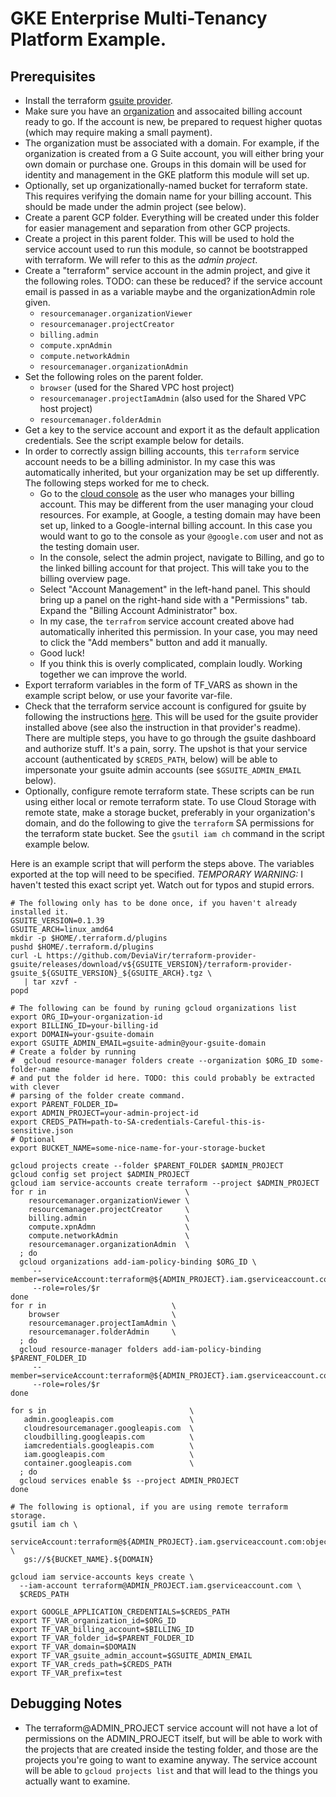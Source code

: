 # GKE Enterprise Multi-Tenancy Platform Example.

## Prerequisites

* Install the terraform [gsuite
  provider](https://github.com/DeviaVir/terraform-provider-gsuite).
* Make sure you have an
  [organization](https://cloud.google.com/resource-manager/docs/quickstart-organizations)
  and assocaited billing account ready to go. If the account is new, be prepared
  to request higher quotas (which may require making a small payment).
* The organization must be associated with a domain. For example, if the
  organization is created from a G Suite account, you will either bring your own
  domain or purchase one. Groups in this domain will be used for identity and
  management in the GKE platform this module will set up.
* Optionally, set up organizationally-named bucket for terraform state. This
  requires verifying the domain name for your billing account. This should be
  made under the admin project (see below).
* Create a parent GCP folder. Everything will be created under this folder for
  easier management and separation from other GCP projects.
* Create a project in this parent folder. This will be used to hold the service
  account used to run this module, so cannot be bootstrapped with terraform. We
  will refer to this as the _admin project_.
* Create a "terraform" service account in the admin project, and give it the following
  roles. TODO: can these be reduced? if the service account email is passed in
  as a variable maybe and the organizationAdmin role given.
  - `resourcemanager.organizationViewer`
  - `resourcemanager.projectCreator`
  - `billing.admin`
  - `compute.xpnAdmin`
  - `compute.networkAdmin`
  - `resourcemanager.organizationAdmin`
* Set the following roles on the parent folder.
  - `browser` (used for the Shared VPC host project)
  - `resourcemanager.projectIamAdmin` (also used for the Shared VPC host project)
  - `resourcemanager.folderAdmin`
* Get a key to the service account and export it as the default application
  credentials. See the script example below for details.
* In order to correctly assign billing accounts, this `terraform` service
  account needs to be a billing administor. In my case this was automatically
  inherited, but your organization may be set up differently. The following
  steps worked for me to check.
  - Go to the [cloud console](https://pantheon.corp.google.com/) as the user who
    manages your billing account. This may be different from the user managing
    your cloud resources. For example, at Google, a testing domain may have been
    set up, linked to a Google-internal billing account. In this case you would
    want to go to the console as your `@google.com` user and not as the testing
    domain user.
  - In the console, select the admin project, navigate to Billing, and go to the
    linked billing account for that project. This will take you to the billing
    overview page.
  - Select "Account Management" in the left-hand panel. This should bring up a
    panel on the right-hand side with a "Permissions" tab. Expand the "Billing
    Account Administrator" box.
  - In my case, the `terrafrom` service account created above had automatically
    inherited this permission. In your case, you may need to click the "Add
    members" button and add it manually.
  - Good luck!
  - If you think this is overly complicated, complain loudly. Working together
    we can improve the world.
* Export terraform variables in the form of TF_VARS as shown in the example
  script below, or use your favorite var-file.
* Check that the terraform service account is configured for gsuite by following
  the instructions
  [here](https://developers.google.com/admin-sdk/directory/v1/guides/delegation). This
  will be used for the gsuite provider installed above (see also the instruction
  in that provider's readme). There are multiple steps, you have to go through
  the gsuite dashboard and authorize stuff. It's a pain, sorry. The upshot is
  that your service account (authenticated by `$CREDS_PATH`, below) will be able
  to impersonate your gsuite admin accounts (see `$GSUITE_ADMIN_EMAIL` below).
* Optionally, configure remote terraform state. These scripts can be run using
  either local or remote terraform state. To use Cloud Storage with remote
  state, make a storage bucket, preferably in your organization's domain, and do
  the following to give the `terraform` SA permissions for the terraform state
  bucket. See the `gsutil iam ch` command in the script example below.


Here is an example script that will perform the steps above. The variables
exported at the top will need to be specified.
*TEMPORARY WARNING:* I haven't tested this exact script yet. Watch out for typos and
stupid errors.
```
# The following only has to be done once, if you haven't already installed it.
GSUITE_VERSION=0.1.39
GSUITE_ARCH=linux_amd64
mkdir -p $HOME/.terraform.d/plugins
pushd $HOME/.terraform.d/plugins
curl -L https://github.com/DeviaVir/terraform-provider-gsuite/releases/download/v${GSUITE_VERSION}/terraform-provider-gsuite_${GSUITE_VERSION}_${GSUITE_ARCH}.tgz \
   | tar xzvf -
popd

# The following can be found by runing gcloud organizations list
export ORG_ID=your-organization-id
export BILLING_ID=your-billing-id
export DOMAIN=your-gsuite-domain
export GSUITE_ADMIN_EMAIL=gsuite-admin@your-gsuite-domain
# Create a folder by running 
#  gcloud resource-manager folders create --organization $ORG_ID some-folder-name
# and put the folder id here. TODO: this could probably be extracted with clever
# parsing of the folder create command.
export PARENT_FOLDER_ID=
export ADMIN_PROJECT=your-admin-project-id
export CREDS_PATH=path-to-SA-credentials-Careful-this-is-sensitive.json
# Optional
export BUCKET_NAME=some-nice-name-for-your-storage-bucket

gcloud projects create --folder $PARENT_FOLDER $ADMIN_PROJECT
gcloud config set project $ADMIN_PROJECT
gcloud iam service-accounts create terraform --project $ADMIN_PROJECT
for r in                               \
    resourcemanager.organizationViewer \
    resourcemanager.projectCreator     \
    billing.admin                      \
    compute.xpnAdmn                    \
    compute.networkAdmin               \
    resourcemanager.organizationAdmin  \
  ; do
  gcloud organizations add-iam-policy-binding $ORG_ID \
     --member=serviceAccount:terraform@${ADMIN_PROJECT}.iam.gserviceaccount.com
     --role=roles/$r
done
for r in                            \
    browser                         \
    resourcemanager.projectIamAdmin \
    resourcemanager.folderAdmin     \
  ; do
  gcloud resource-manager folders add-iam-policy-binding $PARENT_FOLDER_ID
     --member=serviceAccount:terraform@${ADMIN_PROJECT}.iam.gserviceaccount.com
     --role=roles/$r
done

for s in                                \
   admin.googleapis.com                 \
   cloudresourcemanager.googleapis.com  \
   cloudbilling.googleapis.com          \
   iamcredentials.googleapis.com        \
   iam.googleapis.com                   \
   container.googleapis.com             \
  ; do 
  gcloud services enable $s --project ADMIN_PROJECT
done

# The following is optional, if you are using remote terraform storage.
gsutil iam ch \
   serviceAccount:terraform@${ADMIN_PROJECT}.iam.gserviceaccount.com:objectAdmin \
   gs://${BUCKET_NAME}.${DOMAIN}

gcloud iam service-accounts keys create \
  --iam-account terraform@ADMIN_PROJECT.iam.gserviceaccount.com \
  $CREDS_PATH

export GOOGLE_APPLICATION_CREDENTIALS=$CREDS_PATH
export TF_VAR_organization_id=$ORG_ID
export TF_VAR_billing_account=$BILLING_ID
export TF_VAR_folder_id=$PARENT_FOLDER_ID
export TF_VAR_domain=$DOMAIN
export TF_VAR_gsuite_admin_account=$GSUITE_ADMIN_EMAIL
export TF_VAR_creds_path=$CREDS_PATH
export TF_VAR_prefix=test
```

## Debugging Notes

* The terraform@ADMIN_PROJECT service account will not have a lot of permissions
  on the ADMIN_PROJECT itself, but will be able to work with the projects that
  are created inside the testing folder, and those are the projects you're going
  to want to examine anyway. The service account will be able to `gcloud
  projects list` and that will lead to the things you actually want to examine.
